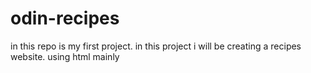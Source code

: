 # odin-recipes
in  this repo is my first project.
in this project i will be creating a recipes website. using html mainly 